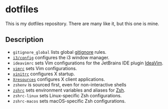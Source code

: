 # dotfiles

This is my dotfiles repository. There are many like it, but this one is mine.

## Description

* `gitignore_global`
lists global [gitignore](https://git-scm.com/docs/gitignore) rules.
* [`i3/config`](http://i3wm.org/docs/userguide.html#configuring)
configures the i3 window manager.
* `ideavimrc` sets Vim configurations for the JetBrains IDE plugin
[IdeaVim](https://github.com/JetBrains/ideavim).
* [`vimrc`](http://vimdoc.sourceforge.net/htmldoc/starting.html#vimrc)
sets Vim configurations.
* [`xinitrc`](https://wiki.archlinux.org/index.php/Xinit#xinitrc)
configures X startup.
* [`Xresources`](https://wiki.archlinux.org/index.php/X_resources)
configures X client applications.
* `zshenv` is sourced first, even for non-interactive shells
* [`zshrc`](https://wiki.archlinux.org/index.php/Zsh#Configure_Zsh)
sets environment variables and aliases for [Zsh](http://zsh.sourceforge.net).
* `zshrc-linux` sets Linux-specific Zsh configurations.
* `zshrc-macos` sets macOS-specific Zsh configurations.
